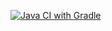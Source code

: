 [![Java CI with Gradle](https://github.com/anastasya-777/Selenide/actions/workflows/main.yml/badge.svg)](https://github.com/anastasya-777/Selenide/actions/workflows/main.yml)
